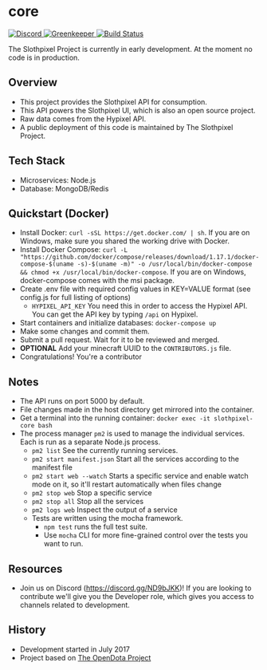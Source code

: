 core
===

<p>
    <a href="https://discord.gg/ND9bJKK">
      <img src="https://discordapp.com/api/guilds/323555112553414667/embed.png" alt="Discord" />
    </a>
     <a href="https://greenkeeper.io/">
          <img src="https://badges.greenkeeper.io/slothpixel/core.svg" alt="Greenkeeper" />
        </a>
    <a href="https://travis-ci.org/slothpixel/core">
      <img src="https://travis-ci.org/slothpixel/core.svg?branch=master" alt="Build Status" />
    </a>
</p>

The Slothpixel Project is currently in early development. At the moment no code is in production.

Overview
---
* This project provides the Slothpixel API for consumption.
* This API powers the Slothpixel UI, which is also an open source project.
* Raw data comes from the Hypixel API.
* A public deployment of this code is maintained by The Slothpixel Project.

Tech Stack
---
* Microservices: Node.js
* Database: MongoDB/Redis

Quickstart (Docker)
---
* Install Docker: `curl -sSL https://get.docker.com/ | sh`. If you are on Windows, make sure you shared the working drive with Docker.
* Install Docker Compose: `curl -L "https://github.com/docker/compose/releases/download/1.17.1/docker-compose-$(uname -s)-$(uname -m)" -o /usr/local/bin/docker-compose && chmod +x /usr/local/bin/docker-compose`. If you are on Windows, docker-compose comes with the msi package.
* Create .env file with required config values in KEY=VALUE format (see config.js for full listing of options)
  * `HYPIXEL_API_KEY` You need this in order to access the Hypixel API. You can get the API key by typing `/api` on Hypixel.
* Start containers and initialize databases: `docker-compose up`
* Make some changes and commit them.
* Submit a pull request. Wait for it to be reviewed and merged.
* **OPTIONAL** Add your minecraft UUID to the `CONTRIBUTORS.js` file.
* Congratulations! You're a contributor

Notes
---
* The API runs on port 5000 by default.
* File changes made in the host directory get mirrored into the container.
* Get a terminal into the running container: `docker exec -it slothpixel-core bash`
* The process manager `pm2` is used to manage the individual services. Each is run as a separate Node.js process.
  * `pm2 list` See the currently running services.
  * `pm2 start manifest.json` Start all the services according to the manifest file
  * `pm2 start web --watch` Starts a specific service and enable watch mode on it, so it'll restart automatically when files change
  * `pm2 stop web` Stop a specific service
  * `pm2 stop all` Stop all the services
  * `pm2 logs web` Inspect the output of a service
  * Tests are written using the mocha framework.
    * `npm test` runs the full test suite.
    * Use `mocha` CLI for more fine-grained control over the tests you want to run.

Resources
---
* Join us on Discord (https://discord.gg/ND9bJKK)! If you are looking to contribute we'll give you the Developer role, which gives you access to channels related to development.

History
---
* Development started in July 2017
* Project based on [The OpenDota Project](https://github.com/odota/)